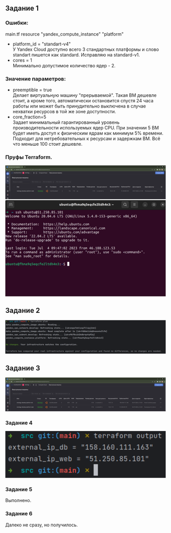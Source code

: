 ## Задание 1  
### Ошибки:  
main.tf
resource "yandex_compute_instance" "platform"
- platform_id = "standart-v4"  
У Yandex Cloud доступно всего 3 стандартных платформы и слово standart пишется как standard. Исправляю на standard-v1.  
- cores = 1  
Минимально допустимое количество ядер - 2.  

### Значение параметров:  
- preemptible = true  
Делает виртуальную машину "прерываемой". Такая ВМ дешевле стоит, а кроме того, автоматически остановится спустя 24 часа работы или может быть принудительно выключена в случае нехватки ресурсов в той же зоне доступности.  
- core_fraction=5  
Задает минимальный гарантированный уровень производительности используемых ядер CPU. При значении 5 ВМ будет иметь доступ к физическим ядрам как минимум 5% времени. Подходит для нетребовательных к ресурсам и задержкам ВМ. Всё что меньше 100 стоит дешевле.  

### Пруфы Terraform.  
![vm_is_ready](img/tf-vm-done.png)
![ssh_is_ok](img/tf-ssh-done.png)

## Задание 2  
![all_is_ok](img/tf_plan_with_vars.png)

## Задание 3  
![db_is_here](img/tf-web-db.png)

### Задание 4  
![ips_here](img/tf-output.png)

### Задание 5  
Выполнено.

### Задание 6  
Далеко не сразу, но получилось.  
